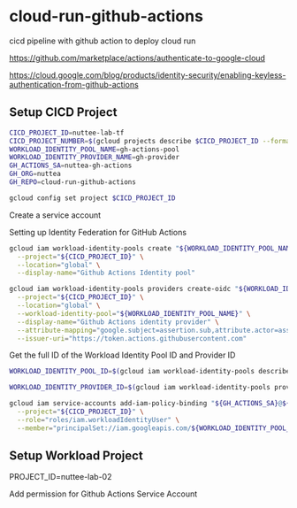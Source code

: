 # cloud-run-github-actions
cicd pipeline with github action to deploy cloud run

https://github.com/marketplace/actions/authenticate-to-google-cloud

https://cloud.google.com/blog/products/identity-security/enabling-keyless-authentication-from-github-actions

## Setup CICD Project

```bash
CICD_PROJECT_ID=nuttee-lab-tf
CICD_PROJECT_NUMBER=$(gcloud projects describe $CICD_PROJECT_ID --format="value(projectNumber)")
WORKLOAD_IDENTITY_POOL_NAME=gh-actions-pool
WORKLOAD_IDENTITY_PROVIDER_NAME=gh-provider
GH_ACTIONS_SA=nuttea-gh-actions
GH_ORG=nuttea
GH_REPO=cloud-run-github-actions

gcloud config set project $CICD_PROJECT_ID
```

Create a service account

Setting up Identity Federation for GitHub Actions

```bash
gcloud iam workload-identity-pools create "${WORKLOAD_IDENTITY_POOL_NAME}" \
  --project="${CICD_PROJECT_ID}" \
  --location="global" \
  --display-name="Github Actions Identity pool"

gcloud iam workload-identity-pools providers create-oidc "${WORKLOAD_IDENTITY_PROVIDER_NAME}" \
  --project="${CICD_PROJECT_ID}" \
  --location="global" \
  --workload-identity-pool="${WORKLOAD_IDENTITY_POOL_NAME}" \
  --display-name="Github Actions identity provider" \
  --attribute-mapping="google.subject=assertion.sub,attribute.actor=assertion.actor,attribute.aud=assertion.aud,attribute.repository=assertion.repository" \
  --issuer-uri="https://token.actions.githubusercontent.com"
```

Get the full ID of the Workload Identity Pool ID and Provider ID

```bash
WORKLOAD_IDENTITY_POOL_ID=$(gcloud iam workload-identity-pools describe "${WORKLOAD_IDENTITY_POOL_NAME}" --project="${CICD_PROJECT_ID}" --location="global" --format="value(name)")

WORKLOAD_IDENTITY_PROVIDER_ID=$(gcloud iam workload-identity-pools providers describe "${WORKLOAD_IDENTITY_PROVIDER_NAME}" --workload-identity-pool "${WORKLOAD_IDENTITY_POOL_NAME}"  --project="${CICD_PROJECT_ID}" --location="global" --format="value(name)")
```

```bash
gcloud iam service-accounts add-iam-policy-binding "${GH_ACTIONS_SA}@${CICD_PROJECT_ID}.iam.gserviceaccount.com" \
  --project="${CICD_PROJECT_ID}" \
  --role="roles/iam.workloadIdentityUser" \
  --member="principalSet://iam.googleapis.com/${WORKLOAD_IDENTITY_POOL_ID}/attribute.repository/${GH_ORG}/${GH_REPO}"
```

## Setup Workload Project
PROJECT_ID=nuttee-lab-02

Add permission for Github Actions Service Account

```bash

```